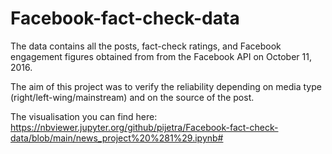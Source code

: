 # Facebook-fact-check-data

The data contains all the posts, fact-check ratings, and Facebook engagement figures obtained from from the Facebook API on October 11, 2016.

The aim of this project was to verify the reliability depending on media type (right/left-wing/mainstream) and on the source of the post.

The visualisation you can find here:
https://nbviewer.jupyter.org/github/pijetra/Facebook-fact-check-data/blob/main/news_project%20%281%29.ipynb#
